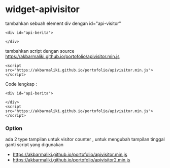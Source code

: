 # widget-apivisitor


tambahkan sebuah element div dengan id="api-visitor"
```
<div id="api-berita">
    
</div>
```
tambahkan script dengan source https://akbarmaliki.github.io/portofolio/apivisitor.min.js

```
<script src="https://akbarmaliki.github.io/portofolio/apivisitor.min.js"> 
</script>
```

Code lengkap : 
```
<div id="api-berita">
    
</div>
<script src="https://akbarmaliki.github.io/portofolio/apivisitor.min.js"> 
</script>
```


### Option 
ada 2 type tampilan untuk visitor counter , untuk mengubah tampilan tinggal ganti script yang digunakan 
- https://akbarmaliki.github.io/portofolio/apivisitor.min.js
- https://akbarmaliki.github.io/portofolio/apivisitor2.min.js
